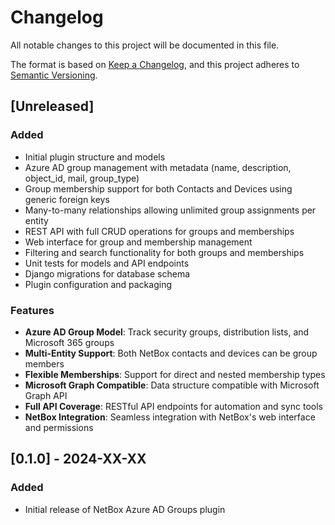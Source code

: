 # Changelog

All notable changes to this project will be documented in this file.

The format is based on [Keep a Changelog](https://keepachangelog.com/en/1.0.0/),
and this project adheres to [Semantic Versioning](https://semver.org/spec/v2.0.0.html).

## [Unreleased]

### Added
- Initial plugin structure and models
- Azure AD group management with metadata (name, description, object_id, mail, group_type)
- Group membership support for both Contacts and Devices using generic foreign keys
- Many-to-many relationships allowing unlimited group assignments per entity
- REST API with full CRUD operations for groups and memberships
- Web interface for group and membership management
- Filtering and search functionality for both groups and memberships
- Unit tests for models and API endpoints
- Django migrations for database schema
- Plugin configuration and packaging

### Features
- **Azure AD Group Model**: Track security groups, distribution lists, and Microsoft 365 groups
- **Multi-Entity Support**: Both NetBox contacts and devices can be group members
- **Flexible Memberships**: Support for direct and nested membership types
- **Microsoft Graph Compatible**: Data structure compatible with Microsoft Graph API
- **Full API Coverage**: RESTful API endpoints for automation and sync tools
- **NetBox Integration**: Seamless integration with NetBox's web interface and permissions

## [0.1.0] - 2024-XX-XX

### Added
- Initial release of NetBox Azure AD Groups plugin